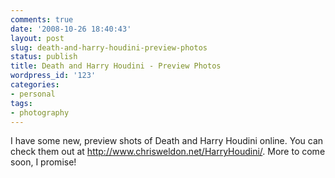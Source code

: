 ```yaml
---
comments: true
date: '2008-10-26 18:40:43'
layout: post
slug: death-and-harry-houdini-preview-photos
status: publish
title: Death and Harry Houdini - Preview Photos
wordpress_id: '123'
categories:
- personal
tags:
- photography
---
```


I have some new, preview shots of Death and Harry Houdini online. You can check them out at <a href="/HarryHoudini/">http://www.chrisweldon.net/HarryHoudini/</a>. More to come soon, I promise!
